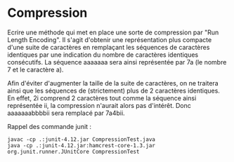 # Compression

Ecrire une méthode qui met en place une sorte de compression par "Run Length Encoding". Il s'agit d'obtenir une représentation plus compacte d'une suite de caractères en remplaçant les séquences de caractères identiques par une indication du nombre de caractères identiques consécutifs. La séquence aaaaaaa sera ainsi représentée par 7a (le nombre 7 et le caractère a).

Afin d'éviter d'augmenter la taille de la suite de caractères, on ne traitera ainsi que les séquences de (strictement) plus de 2 caractères identiques. En effet, 2i comprend 2 caractères tout comme la séquence ainsi représentée ii, la compression n'aurait alors pas d'intérêt. Donc aaaaaaabbbbii sera remplacé par 7a4bii.

Rappel des commande junit :

    javac -cp .:junit-4.12.jar CompressionTest.java
    java -cp .:junit-4.12.jar:hamcrest-core-1.3.jar org.junit.runner.JUnitCore CompressionTest

